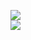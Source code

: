[![](https://img.shields.io/badge/Made%20With-Github%20Spray-lightgrey.svg?style=for-the-badge&logo=github)](https://github.com/Annihil/github-spray#18679)  
[![](https://i.imgur.com/2DrTn0Z.gif)](https://github.com/Annihil/github-spray)